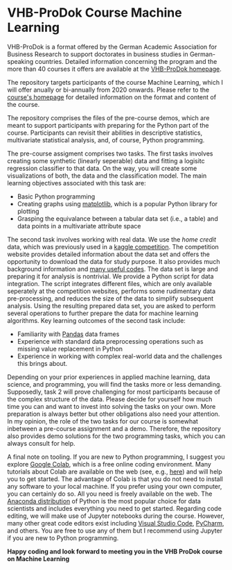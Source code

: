 # VHB-ProDok Course Machine Learning

VHB-ProDok is a format offered by the German Academic Association for Business Research to support doctorates in business studies in German-speaking countries. Detailed information concerning the program and the more than 40 courses it offers are available at the [VHB-ProDok homepage](https://www.vhbonline.org/en/events/prodok).

The repository targets participants of the course Machine Learning, which I will offer anually or bi-annually from 2020 onwards. Please refer to the [course's homepage](https://www.vhbonline.org/en/veranstaltungen/prodok/kurse-2023/2304ms09) for detailed information on the format and content of the course.

The repository comprises the files of the pre-course demos, which are meant to support participants with preparing for the Python part of the course. Participants can revisit their abilities in descriptive statistics, multivariate statistical analysis, and, of course, Python programming. 

The pre-course assigment comprises two tasks. The first tasks involves creating some synthetic (linearly seperable) data and fitting a logisitc regression classifier to that data. On the way, you will create some visualizations of both, the data and the classification model. The main learning objectives associated with this task are:
* Basic Python programming
* Creating graphs using [matplotlib](https://matplotlib.org/), which is a popular Python library for plotting
* Grasping the equivalance between a tabular data set (i.e., a table) and data points in a multivariate attribute space

The second task involves working with real data. We use the *home credit* data, which was previously used in a [kaggle competition](https://www.kaggle.com/c/home-credit-default-risk). The competition website provides detailed information about the data set and offers the opportunity to download the data for study purpose. It also provides much background information and [many useful codes](https://www.kaggle.com/c/home-credit-default-risk/code). The data set is large and preparing it for analysis is nontrivial. We provide a Python script for data integration. The script integrates different files, which are only available seperately at the competition websites, performs some rudimentary data pre-processing, and reduces the size of the data to simplify subsequent analysis. Using the resulting prepared data set, you are asked to perform several operations to further prepare the data for machine learning algorithms.
Key learning outcomes of the second task include:

* Familiarity with [Pandas](https://pandas.pydata.org/) data frames
* Experience with standard data preprocessing operations such as missing value replacement in Python
* Experience in working with complex real-world data and the challenges this brings about.

Depending on your prior experiences in applied machine learning, data science, and programming, you will find the tasks more or less demanding. Supposedly, task 2 will prove challenging for most participants because of the complex structure of the data. Please decide for yourself how much time you can and want to invest into solving the tasks on your own. More preparation is always better but other obligations also need your attention. In my opinion, the role of the two tasks for our course is somewhat inbetween a pre-course assignment and a demo. Therefore, the repository also provides demo solutions for the two programming tasks, which you can always consult for help. 

A final note on tooling. If you are new to Python programming, I suggest you explore [Google Colab](https://colab.research.google.com), which is a free online coding environment. Many tutorials about Colab are available on the web (see, e.g., [here](https://www.tutorialspoint.com/google_colab/index.htm)) and will help you to get started. The advantage of Colab is that you do not need to install any software to your local machine. 
If you prefer using your own computer, you can certainly do so. All you need is freely available on the web. The [Anaconda distribution](https://www.anaconda.com/distribution/?gclid=CjwKCAiAhc7yBRAdEiwAplGxX_cnNEcik0eYiYjlORTq7c_4xA3gOhqFc0v-8pwNw5vC6ADTKwuFRhoC-98QAvD_BwE) of Python is the most popular choice for data scientists and includes everything you need to get started. Regarding code editing, we will make use of Jupyter notebooks during the course. However, many other great code editors exist including  [Visual Studio Code](https://code.visualstudio.com/), [PyCharm](https://www.jetbrains.com/pycharm/), and others. You are free to use any of them but I recommend using Jupyter if you are new to Python programming.


**Happy coding and look forward to meeting you in the VHB ProDok course on Machine Learning**

